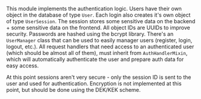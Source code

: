 This module implements the authentication logic.
Users have their own object in the database of type `User`.
Each login also creates it's own object of type `UserSession`.
The session stores some sensitive data on the backend + some sensitive data on the frontend.
All object IDs are UUIDs to improve security.
Passwords are hashed using the bcrypt library.
There's an `UserManager` class that can be used to easily manager users (register, login, logout, etc.).
All request handlers that need access to an authenticated user (which should be almost all of them), must inherit from `AuthHandlerMixin`, which will automatically authenticate the user and prepare auth data for easy access.

At this point sessions aren't very secure - only the session ID is sent to the user and used for authentication.
Encryption is not implemented at this point, but should be done using the DEK/KEK scheme.
